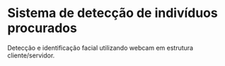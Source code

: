 # Sistema de detecção de indivíduos procurados
Detecção e identificação facial utilizando webcam em estrutura cliente/servidor.
